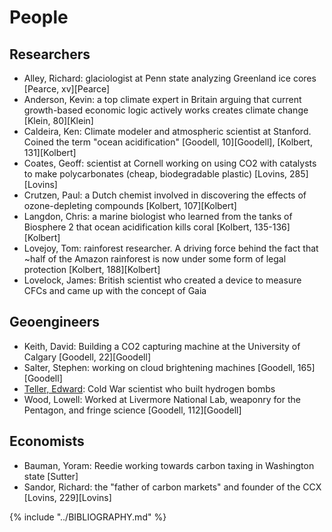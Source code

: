 # People

## Researchers
* Alley, Richard: glaciologist at Penn state analyzing Greenland ice cores [Pearce, xv][Pearce]
* Anderson, Kevin: a top climate expert in Britain arguing that current growth-based economic logic actively works creates climate change [Klein, 80][Klein]
* Caldeira, Ken: Climate modeler and atmospheric scientist at Stanford. Coined the term "ocean acidification" [Goodell, 10][Goodell], [Kolbert, 131][Kolbert]
* Coates, Geoff: scientist at Cornell working on using CO2 with catalysts to make polycarbonates (cheap, biodegradable plastic) [Lovins, 285][Lovins]
* Crutzen, Paul: a Dutch chemist involved in discovering the effects of ozone-depleting compounds [Kolbert, 107][Kolbert]
* Langdon, Chris: a marine biologist who learned from the tanks of Biosphere 2 that ocean acidification kills coral [Kolbert, 135-136][Kolbert]
* Lovejoy, Tom: rainforest researcher. A driving force behind the fact that ~half of the Amazon rainforest is now under some form of legal protection [Kolbert, 188][Kolbert]
* Lovelock, James: British scientist who created a device to measure CFCs and came up with the concept of Gaia

## Geoengineers
* Keith, David: Building a CO2 capturing machine at the University of Calgary [Goodell, 22][Goodell]
* Salter, Stephen: working on cloud brightening machines [Goodell, 165][Goodell]
* [Teller, Edward](https://en.wikipedia.org/wiki/Edward_Teller): Cold War scientist who built hydrogen bombs
* Wood, Lowell: Worked at Livermore National Lab, weaponry for the Pentagon, and fringe science [Goodell, 112][Goodell]

## Economists
* Bauman, Yoram: Reedie working towards carbon taxing in Washington state [Sutter]
* Sandor, Richard: the "father of carbon markets" and founder of the CCX [Lovins, 229][Lovins]


{% include "../BIBLIOGRAPHY.md" %}
